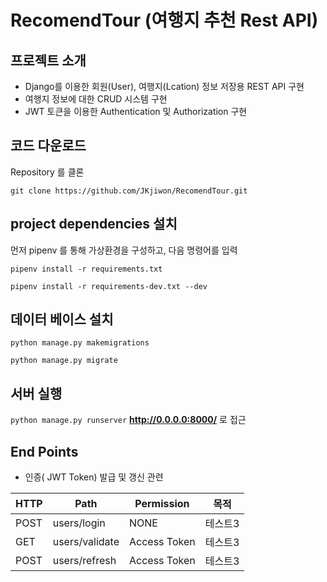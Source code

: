 # RecomendTour (여행지 추천 Rest API)
## 프로젝트 소개
* Django를 이용한 회원(User), 여행지(Lcation) 정보 저장용 REST API 구현
* 여행지 정보에 대한 CRUD 시스템 구현
* JWT 토큰을 이용한 Authentication 및 Authorization 구현

## 코드 다운로드
Repository 를 클론

`git clone https://github.com/JKjiwon/RecomendTour.git`


## project dependencies 설치

먼저 pipenv 를 통해 가상환경을 구성하고, 다음 명령어를 입력

`pipenv install -r requirements.txt`

`pipenv install -r requirements-dev.txt --dev`

## 데이터 베이스 설치

`python manage.py makemigrations`

`python manage.py migrate`


## 서버 실행
`python manage.py runserver` **http://0.0.0.0:8000/** 로 접근

## End Points
* 인증( JWT Token) 발급 및 갱신 관련

|HTTP|Path|Permission|목적|
|---|---|---|---|
|POST|users/login|NONE|테스트3|
|GET|users/validate|Access Token|테스트3|
|POST|users/refresh|Access Token|테스트3|
